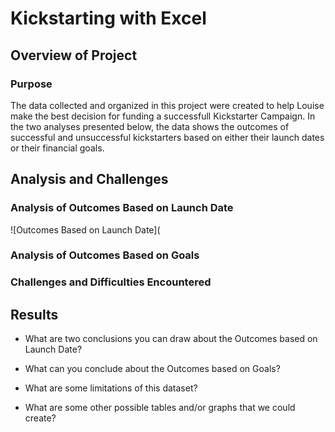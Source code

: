 # Kickstarting with Excel

## Overview of Project

### Purpose
The data collected and organized in this project were created to help Louise make the best decision for funding a successfull Kickstarter Campaign. In the two analyses presented below, the data shows the outcomes of successful and unsuccessful kickstarters based on either their launch dates or their financial goals. 
## Analysis and Challenges

### Analysis of Outcomes Based on Launch Date
![Outcomes Based on Launch Date](

### Analysis of Outcomes Based on Goals

### Challenges and Difficulties Encountered

## Results

- What are two conclusions you can draw about the Outcomes based on Launch Date?

- What can you conclude about the Outcomes based on Goals?

- What are some limitations of this dataset?

- What are some other possible tables and/or graphs that we could create?
